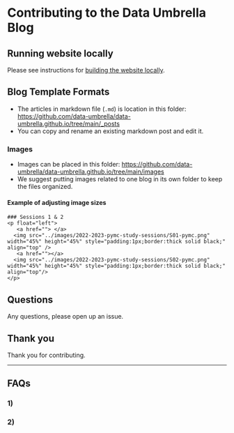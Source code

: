 # Contributing to the Data Umbrella Blog

## Running website locally
Please see instructions for [building the website locally](https://github.com/data-umbrella/data-umbrella.github.io/blob/main/README.md).

## Blog Template Formats
- The articles in markdown file (`.md`) is location in this folder:  https://github.com/data-umbrella/data-umbrella.github.io/tree/main/_posts
- You can copy and rename an existing markdown post and edit it.

### Images
- Images can be placed in this folder:  https://github.com/data-umbrella/data-umbrella.github.io/tree/main/images
- We suggest putting images related to one blog in its own folder to keep the files organized.

#### Example of adjusting image sizes

```
### Sessions 1 & 2
<p float="left">
   <a href=""> </a>
  <img src="../images/2022-2023-pymc-study-sessions/S01-pymc.png" width="45%" height="45%" style="padding:1px;border:thick solid black;" align="top" />
   <a href=""></a>
  <img src="../images/2022-2023-pymc-study-sessions/S02-pymc.png" width="45%" height="45%" style="padding:1px;border:thick solid black;" align="top"/> 
</p>
```

## Questions
Any questions, please open up an issue. 

## Thank you
Thank you for contributing.

---

## FAQs

### 1)

### 2) 

